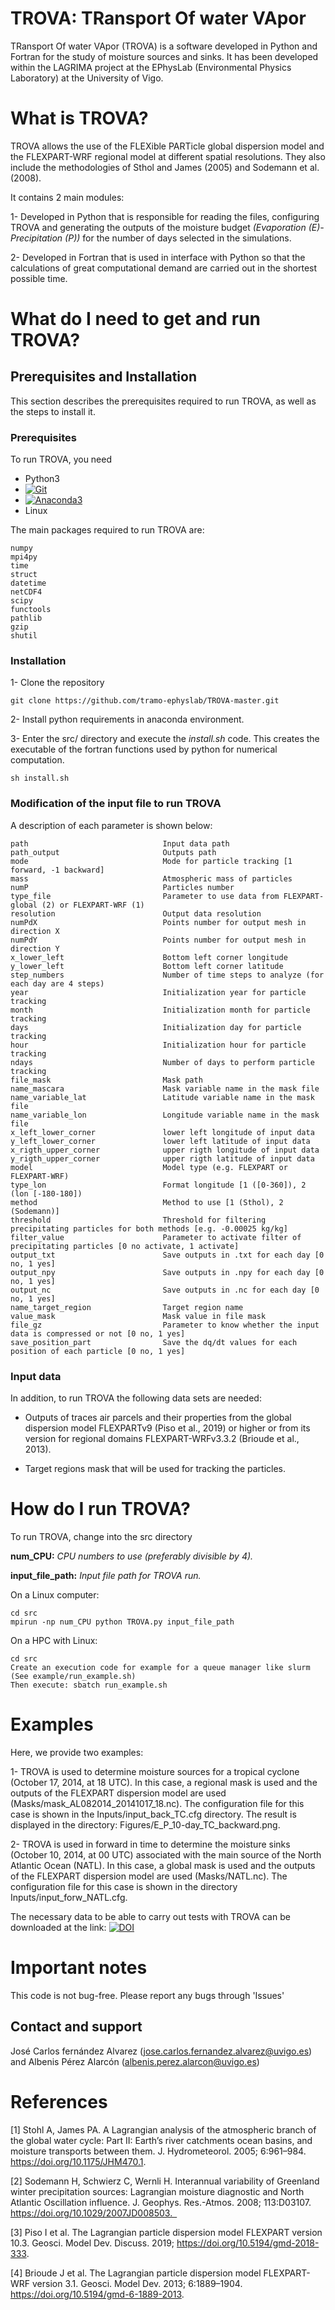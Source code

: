 # TROVA: TRansport Of water VApor

TRansport Of water VApor (TROVA) is a software developed in Python and Fortran for the study of moisture sources and sinks. It has been developed within the LAGRIMA project at the EPhysLab (Environmental Physics Laboratory) at the University of Vigo.

# What is TROVA?

TROVA allows the use of the FLEXible PARTicle global dispersion model and the FLEXPART-WRF regional model at different spatial resolutions. They also include the methodologies of Sthol and James (2005) and Sodemann et al. (2008). 

It contains 2 main modules:

1- Developed in Python that is responsible for reading the files, configuring TROVA and generating the outputs of the moisture budget *(Evaporation (E)-Precipitation (P))* for the number of days selected in the simulations.

2- Developed in Fortran that is used in interface with Python so that the calculations of great computational demand are carried out in the shortest possible time.


# What do I need to get and run TROVA?

## Prerequisites and Installation
This section describes the prerequisites required to run TROVA, as well as the steps to install it.

### Prerequisites

To run TROVA, you need
* Python3
* [![Git](https://git-scm.com/)](https://git-scm.com/)
* [![Anaconda3](https://www.anaconda.com/)](https://www.anaconda.com/)
* Linux

The main packages required to run TROVA are:
```
numpy 
mpi4py 
time
struct
datetime
netCDF4 
scipy
functools
pathlib 
gzip
shutil
```
### Installation
 1- Clone the repository 
 ```
 git clone https://github.com/tramo-ephyslab/TROVA-master.git
 ```
 2- Install python requirements in anaconda environment.
 
 3- Enter the src/ directory and execute the *install.sh* code. This creates the executable of the fortran functions used by python for numerical computation.
 ```
 sh install.sh
 ```
 
### Modification of the input file to run TROVA

A description of each parameter is shown below:
 ```
 path                              Input data path
 path_output                       Outputs path
 mode                              Mode for particle tracking [1 forward, -1 backward]
 mass                              Atmospheric mass of particles
 numP                              Particles number
 type_file                         Parameter to use data from FLEXPART-global (2) or FLEXPART-WRF (1)
 resolution                        Output data resolution 
 numPdX                            Points number for output mesh in direction X
 numPdY                            Points number for output mesh in direction Y
 x_lower_left                      Bottom left corner longitude
 y_lower_left                      Bottom left corner latitude
 step_numbers                      Number of time steps to analyze (for each day are 4 steps)
 year                              Initialization year for particle tracking  
 month                             Initialization month for particle tracking 
 days                              Initialization day for particle tracking   
 hour                              Initialization hour for particle tracking 
 ndays                             Number of days to perform particle tracking
 file_mask                         Mask path 
 name_mascara                      Mask variable name in the mask file
 name_variable_lat                 Latitude variable name in the mask file
 name_variable_lon                 Longitude variable name in the mask file
 x_left_lower_corner               lower left longitude of input data
 y_left_lower_corner               lower left latitude of input data
 x_rigth_upper_corner              upper rigth longitude of input data
 y_rigth_upper_corner              upper rigth latitude of input data
 model                             Model type (e.g. FLEXPART or FLEXPART-WRF)
 type_lon                          Format longitude [1 ([0-360]), 2 (lon [-180-180])
 method                            Method to use [1 (Sthol), 2 (Sodemann)]
 threshold                         Threshold for filtering precipitating particles for both methods [e.g. -0.00025 kg/kg]
 filter_value                      Parameter to activate filter of precipitating particles [0 no activate, 1 activate]
 output_txt                        Save outputs in .txt for each day [0 no, 1 yes]
 output_npy                        Save outputs in .npy for each day [0 no, 1 yes] 
 output_nc                         Save outputs in .nc for each day [0 no, 1 yes] 
 name_target_region                Target region name
 value_mask                        Mask value in file mask
 file_gz                           Parameter to know whether the input data is compressed or not [0 no, 1 yes]
 save_position_part                Save the dq/dt values for each position of each particle [0 no, 1 yes]
```
### Input data

In addition, to run TROVA the following data sets are needed:
- Outputs of traces air parcels and their properties from the global dispersion model FLEXPARTv9 (Piso et al., 2019) or higher or from its version for regional domains FLEXPART-WRFv3.3.2 (Brioude et al., 2013).

- Target regions mask that will be used for tracking the particles.

# How do I run TROVA?

To run TROVA, change into the src directory

**num_CPU:** *CPU numbers to use (preferably divisible by 4).*

**input_file_path:** *Input file path for TROVA run.*

On a Linux computer:

```
cd src
mpirun -np num_CPU python TROVA.py input_file_path
```

On a HPC with Linux:

```
cd src
Create an execution code for example for a queue manager like slurm (See example/run_example.sh)
Then execute: sbatch run_example.sh
```

# Examples
Here, we provide two examples:

1- TROVA is used to determine moisture sources for a tropical cyclone (October 17, 2014, at 18 UTC). In this case, a regional mask is used and the outputs of the FLEXPART dispersion model are used (Masks/mask_AL082014_20141017_18.nc). The configuration file for this case is shown in the Inputs/input_back_TC.cfg directory. The result is displayed in the directory: Figures/E_P_10-day_TC_backward.png.

2- TROVA is used in forward in time to determine the moisture sinks (October 10, 2014, at 00 UTC) associated with the main source of the North Atlantic Ocean (NATL). In this case, a global mask is used and the outputs of the FLEXPART dispersion model are used (Masks/NATL.nc). The configuration file for this case is shown in the directory Inputs/input_forw_NATL.cfg. 

The necessary data to be able to carry out tests with TROVA can be downloaded at the link: [![DOI](https://zenodo.org/badge/DOI/10.5281/zenodo.6490365.svg)](https://doi.org/10.5281/zenodo.6490365)

# Important notes

This code is not bug-free. Please report any bugs through 'Issues'

## Contact and support

José Carlos fernández Alvarez (jose.carlos.fernandez.alvarez@uvigo.es) and Albenis Pérez Alarcón (albenis.perez.alarcon@uvigo.es)
 
# References
[1] Stohl A, James PA. A Lagrangian analysis of the atmospheric branch of the global water cycle: Part II: Earth’s river catchments ocean basins, and moisture transports between them. J. Hydrometeorol. 2005; 6:961–984. https://doi.org/10.1175/JHM470.1.

[2] Sodemann H, Schwierz C, Wernli H. Interannual variability of Greenland winter precipitation sources: Lagrangian moisture diagnostic and North Atlantic Oscillation influence. J. Geophys. Res.-Atmos. 2008; 113:D03107. https://doi.org/10.1029/2007JD008503. 

[3] Piso I et al. The Lagrangian particle dispersion model FLEXPART version 10.3. Geosci. Model Dev. Discuss. 2019; https://doi.org/10.5194/gmd-2018-333.

[4] Brioude J et al. The Lagrangian particle dispersion model FLEXPART-WRF version 3.1. Geosci. Model Dev. 2013; 6:1889–1904. https://doi.org/10.5194/gmd-6-1889-2013.
